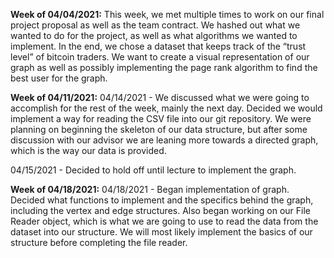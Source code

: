 **Week of 04/04/2021:**
This week, we met multiple times to work on our final project proposal as well as the team contract. 
We hashed out what we wanted to do for the project, as well as what algorithms we wanted to implement. 
In the end, we chose a dataset that keeps track of the “trust level” of bitcoin traders. We want to create a 
visual representation of our graph as well as possibly implementing the page rank algorithm to find the best user for the graph.

**Week of 04/11/2021:**
04/14/2021 - We discussed what we were going to accomplish for the rest of the week, mainly the next day. Decided we would 
implement a way for reading the CSV file into our git repository. We were planning on beginning the skeleton of our data structure, 
but after some discussion with our advisor we are leaning more towards a directed graph, which is the way our data is provided.

04/15/2021 - Decided to hold off until lecture to implement the graph.

**Week of 04/18/2021:**
04/18/2021 - Began implementation of graph. Decided what functions to implement and the specifics behind the graph, including the 
vertex and edge structures. Also began working on our File Reader object, which is what we are going to use to read the data 
from the dataset into our structure. We will most likely implement the basics of our structure before completing the
file reader.
